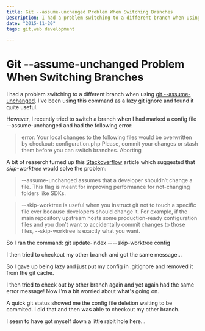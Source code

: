 ```yaml
---
title: Git --assume-unchanged Problem When Switching Branches
Description: I had a problem switching to a different branch when using git --assume-unchanged. The solution is...
date: "2015-11-20"
tags: git,web development

---
```

# Git --assume-unchanged Problem When Switching Branches

I had a problem switching to a different branch when using [git --assume-unchanged](https://help.github.com/articles/ignoring-files/). I've been using this command as a lazy git ignore and found it quite useful.

However, I recently tried to switch a branch when I had marked a config file --assume-unchanged and had the following error:

> error: Your local changes to the following files would be overwritten by checkout:
    configuration.php
Please, commit your changes or stash them before you can switch branches.
Aborting

A bit of reaserch turned up this [Stackoverflow](http://stackoverflow.com/questions/13630849/git-difference-between-assume-unchanged-and-skip-worktree/13631525) article which suggested that *skip-worktree* would solve the problem:

> --assume-unchanged assumes that a developer shouldn’t change a file. This flag is meant for improving performance for not-changing folders like SDKs.

> --skip-worktree is useful when you instruct git not to touch a specific file ever because developers should change it. For example, if the main repository upstream hosts some production-ready configuration files and you don’t want to accidentally commit changes to those files, --skip-worktree is exactly what you want.

So I ran the command: git update-index ----skip-worktree config

I then tried to checkout my other branch and got the same message...

So I gave up being lazy and just put my config in .gitignore and removed it from the git cache.

I then tried to check out by other branch again and yet again had the same error message! Now I'm a bit worried about what's going on.

A quick git status showed me the config file deletion waiting to be commited. I did that and then was able to checkout my other branch.

I seem to have got myself down a little rabit hole here... 
